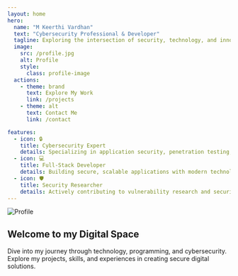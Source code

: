 ```yaml
---
layout: home
hero:
  name: "M Keerthi Vardhan"
  text: "Cybersecurity Professional & Developer"
  tagline: Exploring the intersection of security, technology, and innovation
  image:
    src: /profile.jpg
    alt: Profile
    style:
      class: profile-image
  actions:
    - theme: brand
      text: Explore My Work
      link: /projects
    - theme: alt
      text: Contact Me
      link: /contact

features:
  - icon: 🔒
    title: Cybersecurity Expert
    details: Specializing in application security, penetration testing, and secure coding practices
  - icon: 💻
    title: Full-Stack Developer
    details: Building secure, scalable applications with modern technologies
  - icon: 🛡️
    title: Security Researcher
    details: Actively contributing to vulnerability research and security tools
---
```


<div class="cyber-background">
  <div class="welcome-section">
    <div class="profile-container">
      <img src="/profile.jpg" alt="Profile" class="profile-image">
    </div>
    <h2>Welcome to my Digital Space</h2>
    <p>Dive into my journey through technology, programming, and cybersecurity. Explore my projects, skills, and experiences in creating secure digital solutions.</p>
  </div>
</div>